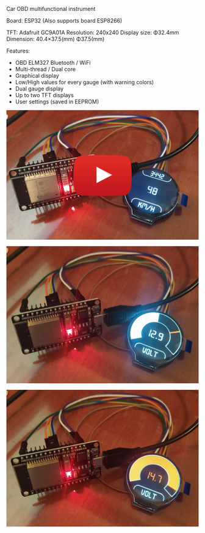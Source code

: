 Car OBD multifunctional instrument

Board: ESP32 (Also supports board ESP8266)

TFT: Adafruit GC9A01A 
Resolution: 240x240
Display size: Φ32.4mm
Dimension: 40.4×37.5(mm) Φ37.5(mm)

Features:
* OBD ELM327 Bluetooth / WiFi
* Multi-thread / Dual core
* Graphical display
* Low/High values for every gauge (with warning colors)
* Dual gauge display
* Up to two TFT displays
* User settings (saved in EEPROM)

[![Watch the video](https://github.com/themelisx/ESP32CarODB/blob/main/photos/IMG_20231229_184202.jpg)](https://www.youtube.com/watch?v=PNo07G7LrE0)

![alt text](https://github.com/themelisx/ESP32CarODB/blob/main/photos/IMG_20231229_184141.jpg?raw=true)

![alt text](https://github.com/themelisx/ESP32CarODB/blob/main/photos/IMG_20231229_184143.jpg?raw=true)


